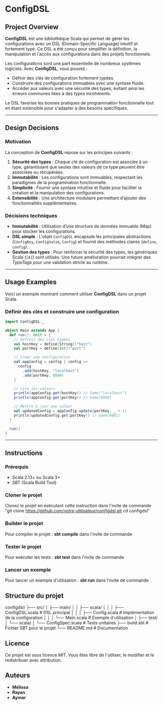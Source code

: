 # ConfigDSL

## Project Overview

**ConfigDSL** est une bibliothèque Scala qui permet de gérer les configurations avec un DSL (Domain-Specific Language) intuitif et fortement typé. Ce DSL a été conçu pour simplifier la définition, la manipulation et l'accès aux configurations dans des projets fonctionnels.

Les configurations sont une part essentielle de nombreux systèmes logiciels. Avec **ConfigDSL**, vous pouvez :
- Définir des clés de configuration fortement typées.
- Construire des configurations immuables avec une syntaxe fluide.
- Accéder aux valeurs avec une sécurité des types, évitant ainsi les erreurs communes liées à des types incohérents.

Le DSL favorise les bonnes pratiques de programmation fonctionnelle tout en étant extensible pour s'adapter à des besoins spécifiques.

---

## Design Decisions

### Motivation

La conception de **ConfigDSL** repose sur les principes suivants :
1. **Sécurité des types** : Chaque clé de configuration est associée à un type, garantissant que seules des valeurs de ce type peuvent être associées ou récupérées.
2. **Immutabilité** : Les configurations sont immuables, respectant les paradigmes de la programmation fonctionnelle.
3. **Simplicité** : Fournir une syntaxe intuitive et fluide pour faciliter la création et la manipulation des configurations.
4. **Extensibilité** : Une architecture modulaire permettant d’ajouter des fonctionnalités supplémentaires.

### Décisions techniques

- **Immutabilité** : Utilisation d’une structure de données immuable (Map) pour stocker les configurations.
- **DSL simple** : L'objet `ConfigDSL` encapsule les principales abstractions (`ConfigKey`, `ConfigValue`, `Config`) et fournit des méthodes claires (`define`, `config`).
- **Gestion des types** : Pour renforcer la sécurité des types, les génériques Scala (`[A]`) sont utilisés. Une future amélioration pourrait intégrer des *TypeTags* pour une validation stricte au runtime.

---

## Usage Examples

Voici un exemple montrant comment utiliser **ConfigDSL** dans un projet Scala.

### Définir des clés et construire une configuration

```scala
import ConfigDSL._

object Main extends App {
  def run(): Unit = {
    // Définir des clés typées
    val hostKey = define[String]("host")
    val portKey = define[Int]("port")

    // Créer une configuration
    val appConfig = config { config =>
      config
        .add(hostKey, "localhost")
        .add(portKey, 8080)
    }

    // Lire les valeurs
    println(appConfig.get(hostKey)) // Some("localhost")
    println(appConfig.get(portKey)) // Some(8080)

    // Mettre à jour une valeur
    val updatedConfig = appConfig.update(portKey, _ + 1)
    println(updatedConfig.get(portKey)) // Some(8081)
  }

  run()
}

```
---

## Instructions

### Prérequis
- Scala 2.13+ ou Scala 3+
- SBT (Scala Build Tool)

### Cloner le projet
Clonez le projet en exécutant cette  instruction dans l'nvite de commande
"git clone https://github.com/votre-utilisateur/configdsl.git
cd configdsl"

### Builder le projet
Pour compiler le projet : **sbt compile** dans l'nvite de commande

### Tester le projet
Pour exécuter les tests : **sbt test** dans l'nvite de commande

### Lancer un exemple
Pour lancer un exemple d'utilisation : **sbt run** dans l'nvite de commande


## Structure du projet
configdsl/
├── src/
│   ├── main/
│   │   ├── scala/
│   │   │   ├── ConfigDSL.scala   # DSL principal
│   │   │   ├── Config.scala      # Implémentation de la configuration
│   │   │   └── Main.scala        # Exemple d'utilisation
│   ├── test/
│       └── scala/
│           └── ConfigSpec.scala  # Tests unitaires
├── build.sbt                      # Fichier SBT pour le projet
└── README.md                      # Documentation


## Licence
Ce projet est sous licence MIT. Vous êtes libre de l'utiliser, le modifier et le redistribuer avec attribution.

## Auteurs
- **Mélissa**
- **Rayan**
- **Aymar**
    
